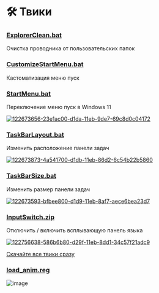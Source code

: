 # 🛠 Твики
### [ExplorerClean.bat](https://windows11.now.sh/%D1%82%D0%B2%D0%B8%D0%BA%D0%B8/ExplorerClean.bat)
Очистка проводника от пользовательских папок

### [CustomizeStartMenu.bat](https://windows11.now.sh/%D1%82%D0%B2%D0%B8%D0%BA%D0%B8/CustomizeStartMenu.bat)
Кастоматизация меню пуск

### [StartMenu.bat](https://windows11.now.sh/%D1%82%D0%B2%D0%B8%D0%BA%D0%B8/StartMenu.bat)
Переключение меню пуск в Windows 11

<a href="https://user-images.githubusercontent.com/86190960/122673656-23e1ac00-d1da-11eb-9de7-69c8d0c04172.png"><img src="https://i.ibb.co/M86j6jz/122673656-23e1ac00-d1da-11eb-9de7-69c8d0c04172.png" alt="122673656-23e1ac00-d1da-11eb-9de7-69c8d0c04172" border="0" target="_new"></a>

### [TaskBarLayout.bat](https://windows11.now.sh/%D1%82%D0%B2%D0%B8%D0%BA%D0%B8/TaskBarLayout.bat)
Изменить расположение панели задач

<a href="https://user-images.githubusercontent.com/86190960/122673873-4a541700-d1db-11eb-86d2-6c54b22b5860.png"><img src="https://i.ibb.co/LvMgf8j/122673873-4a541700-d1db-11eb-86d2-6c54b22b5860.png" alt="122673873-4a541700-d1db-11eb-86d2-6c54b22b5860" border="0"></a>

### [TaskBarSize.bat](https://windows11.now.sh/%D1%82%D0%B2%D0%B8%D0%BA%D0%B8/TaskBarSize.bat)
Изменить размер панели задач

<a href="https://user-images.githubusercontent.com/86190960/122673593-bfbee800-d1d9-11eb-8af7-aece6bea23d7.png"><img src="https://i.ibb.co/7X4680R/122673593-bfbee800-d1d9-11eb-8af7-aece6bea23d7.png" alt="122673593-bfbee800-d1d9-11eb-8af7-aece6bea23d7" border="0"></a>

### [InputSwitch.zip](https://windows11.now.sh/%D1%82%D0%B2%D0%B8%D0%BA%D0%B8/InputSwitch.zip)
Отключить / включить всплывающую панель языка

<a href="https://user-images.githubusercontent.com/86190960/122756638-586b6b80-d29f-11eb-8dd1-34c57f21adc9.png"><img src="https://i.ibb.co/KWhVPgj/122756638-586b6b80-d29f-11eb-8dd1-34c57f21adc9.png" alt="122756638-586b6b80-d29f-11eb-8dd1-34c57f21adc9" border="0"></a>

[Скачайте все твики сразу](https://github.com/windows11help/windows11/archive/refs/heads/main.zip)

### [load_anim.reg](https://windows11.now.sh/%D1%82%D0%B2%D0%B8%D0%BA%D0%B8/твики/load_anim.reg)
![image](https://user-images.githubusercontent.com/86190960/124324507-bf383100-db8b-11eb-8fec-6f3d0c259284.png)
